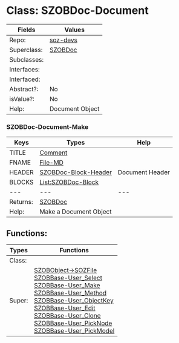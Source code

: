 
# Class:	SZOBDoc-Document

| Fields | Values |
| --------- | --------- |
| Repo: | [soz-devs](/repos/soz-devs.html) |
| Superclass: | [SZOBDoc](SZOBDoc.html) |
| Subclasses: |  |
| Interfaces: |  |
| Interfaced: |  |
| Abstract?: | No |
| isValue?: | No |
| Help: | Document Object |

### SZOBDoc-Document-Make

| Keys | Types | Help |
| --------- | --------- | --------- |
| TITLE | [Comment](Comment.html) |  |
| FNAME | [File-MD](File-MD.html) |  |
| HEADER | [SZOBDoc-Block-Header](SZOBDoc-Block-Header.html) | Document Header |
| BLOCKS | [List:SZOBDoc-Block](SZOBDoc-Block.html) |  |
| --- | --- | --- |
| Returns: | [SZOBDoc](SZOBDoc.html) |
| Help: | Make a Document Object |


## Functions:

| Types | Functions |
| --------- | --------- |
| Class: |  |
| Super: | [SZOBObject->SOZFile](SZOBObject.html) <br> [SZOBBase-User_Select](SZOBBase.html) <br> [SZOBBase-User_Make](SZOBBase.html) <br> [SZOBBase-User_Method](SZOBBase.html) <br> [SZOBBase-User_ObjectKey](SZOBBase.html) <br> [SZOBBase-User_Edit](SZOBBase.html) <br> [SZOBBase-User_Clone](SZOBBase.html) <br> [SZOBBase-User_PickNode](SZOBBase.html) <br> [SZOBBase-User_PickModel](SZOBBase.html) |


